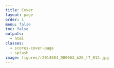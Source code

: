 ```yaml
---
title: Cover
layout: page
order: 1
menu: false
toc: false
outputs:
  - html
classes:
  - scores-cover-page
  - splash
image: figures/r2014504_980063_b26_f7_012.jpg
---
```


